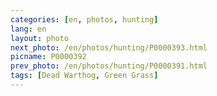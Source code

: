 ```yaml
---
categories: [en, photos, hunting]
lang: en
layout: photo
next_photo: /en/photos/hunting/P0000393.html
picname: P0000392
prev_photo: /en/photos/hunting/P0000391.html
tags: [Dead Warthog, Green Grass]
---
```

